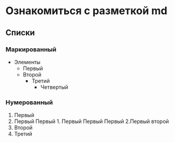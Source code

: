 # Ознакомиться с разметкой md 
## Списки
### Маркированный
+ Элементы  
  +  Первый
  + Второй
    + Третий
      + Четвертый
### Нумерованный   
1. Первый
  1. Первый Первый
    1. Первый Первый Первый
  2.Первый второй  
2. Второй
3. Третий
